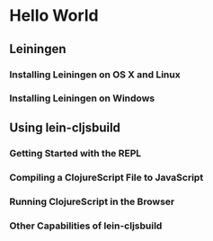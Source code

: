 # Hello World

## Leiningen

### Installing Leiningen on OS X and Linux

### Installing Leiningen on Windows

## Using lein-cljsbuild

### Getting Started with the REPL

### Compiling a ClojureScript File to JavaScript

### Running ClojureScript in the Browser

### Other Capabilities of lein-cljsbuild
